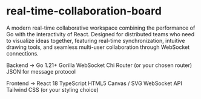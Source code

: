 # real-time-collaboration-board
A modern real-time collaborative workspace combining the performance of Go with the interactivity of React. Designed for distributed teams who need to visualize ideas together, featuring real-time synchronization, intuitive drawing tools, and seamless multi-user collaboration through WebSocket connections.

Backend -> Go 1.21+
Gorilla WebSocket
Chi Router (or your chosen router)
JSON for message protocol

Frontend -> React 18
TypeScript
HTML5 Canvas / SVG
WebSocket API
Tailwind CSS (or your styling choice)
